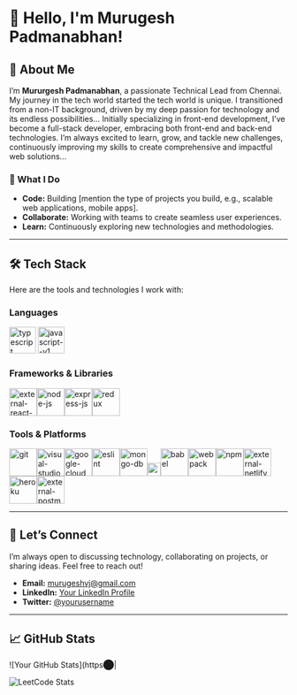 # 👋 Hello, I'm Murugesh Padmanabhan!


## 🚀 About Me

I’m **Mururgesh Padmanabhan**, a passionate Technical Lead from Chennai. My journey in the tech world started the tech world is unique. I transitioned from a non-IT background, driven by my deep passion for technology and its endless possibilities... Initially specializing in front-end development, I’ve become a full-stack developer, embracing both front-end and back-end technologies. I’m always excited to learn, grow, and tackle new challenges, continuously improving my skills to create comprehensive and impactful web solutions...

### 🌟 What I Do

- **Code:** Building [mention the type of projects you build, e.g., scalable web applications, mobile apps].
- **Collaborate:** Working with teams to create seamless user experiences.
- **Learn:** Continuously exploring new technologies and methodologies.

---

## 🛠️ Tech Stack

Here are the tools and technologies I work with:

### **Languages**
<img width="48" height="48" src="https://img.icons8.com/color/48/typescript.png" alt="typescript"/> <img width="48" height="48" src="https://img.icons8.com/color/48/javascript--v1.png" alt="javascript--v1"/>

### **Frameworks & Libraries**

<img width="50" height="50" src="https://img.icons8.com/external-tal-revivo-color-tal-revivo/24/external-react-a-javascript-library-for-building-user-interfaces-logo-color-tal-revivo.png" alt="external-react-a-javascript-library-for-building-user-interfaces-logo-color-tal-revivo"/><img width="50" height="50" src="https://img.icons8.com/fluency/48/node-js.png" alt="node-js"/><img width="50" height="50" src="https://img.icons8.com/office/16/express-js.png" alt="express-js"/><img width="50" height="50" src="https://img.icons8.com/color/48/redux.png" alt="redux"/>

### **Tools & Platforms**

<img width="50" height="50" src="https://img.icons8.com/color/48/git.png" alt="git"/><img width="50" height="50" src="https://img.icons8.com/color/48/visual-studio-code-2019.png" alt="visual-studio-code-2019"/><img width="50" height="50" src="https://img.icons8.com/color/48/google-cloud.png" alt="google-cloud"/><img width="50" height="50" src="https://img.icons8.com/color/48/eslint.png" alt="eslint"/><img width="50" height="50" src="https://img.icons8.com/color/48/mongo-db.png" alt="mongo-db"/><img width="24" height="24" src="https://img.icons8.com/external-tal-revivo-color-tal-revivo/24/external-jest-can-collect-code-coverage-information-from-entire-projects-logo-color-tal-revivo.png" alt="external-jest-can-collect-code-coverage-information-from-entire-projects-logo-color-tal-revivo"/><img width="50" height="50" src="https://img.icons8.com/dusk/64/babel.png" alt="babel"/><img width="50" height="50" src="https://img.icons8.com/color/48/webpack.png" alt="webpack"/><img width="50" height="50" src="https://img.icons8.com/color/48/npm.png" alt="npm"/><img width="50" height="50" src="https://img.icons8.com/external-tal-revivo-shadow-tal-revivo/24/external-netlify-a-cloud-computing-company-that-offers-hosting-and-serverless-backend-services-for-static-websites-logo-shadow-tal-revivo.png" alt="external-netlify-a-cloud-computing-company-that-offers-hosting-and-serverless-backend-services-for-static-websites-logo-shadow-tal-revivo"/><img width="50" height="50" src="https://img.icons8.com/color/48/heroku.png" alt="heroku"/><img width="50" height="50" src="https://img.icons8.com/external-tal-revivo-color-tal-revivo/24/external-postman-is-the-only-complete-api-development-environment-logo-color-tal-revivo.png" alt="external-postman-is-the-only-complete-api-development-environment-logo-color-tal-revivo"/>

---

## 🤝 Let’s Connect

I’m always open to discussing technology, collaborating on projects, or sharing ideas. Feel free to reach out!

- **Email:** [murugeshvj@gmail.com](mailto:murugeshvj@gmail.com)
- **LinkedIn:** [Your LinkedIn Profile](https://linkedin.com/in/yourusername)
- **Twitter:** [@yourusername](https://twitter.com/yourusername)

---

## 📈 GitHub Stats

![Your GitHub Stats](https​⬤|


![LeetCode Stats](https://leetcard.jacoblin.cool/Murugesh?theme=dark&font=Marcellus&ext=heatmap)
